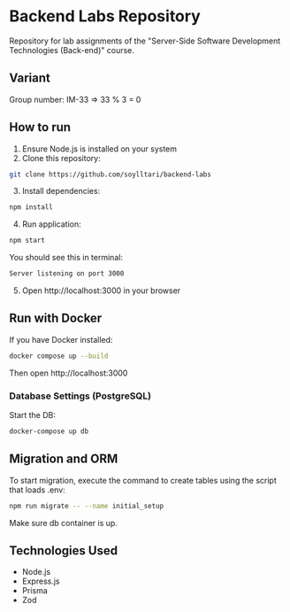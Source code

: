 # Backend Labs Repository

Repository for lab assignments of the "Server-Side Software Development Technologies (Back-end)" course.

## Variant

Group number: IM-33 => 33 % 3 = 0

## How to run

1. Ensure Node.js is installed on your system
2. Clone this repository:

```bash
git clone https://github.com/soylltari/backend-labs
```

3. Install dependencies:

```bash
npm install
```

4. Run application:

```bash
npm start
```

You should see this in terminal:

```bash
Server listening on port 3000
```

5. Open http://localhost:3000 in your browser

## Run with Docker

If you have Docker installed:

```bash
docker compose up --build
```

Then open http://localhost:3000

### Database Settings (PostgreSQL)

Start the DB:

```bash
docker-compose up db
```

## Migration and ORM

To start migration, execute the command to create tables using the script that loads .env:

```bash
npm run migrate -- --name initial_setup
```

Make sure db container is up.

## Technologies Used

- Node.js
- Express.js
- Prisma
- Zod
